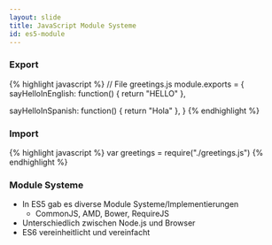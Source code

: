 ```yaml
---
layout: slide
title: JavaScript Module Systeme
id: es5-module
---
```

<section markdown="1">

### Export

{% highlight javascript %}
// File greetings.js
module.exports = {
  sayHelloInEnglish: function() {
    return "HELLO"
  },
       
  sayHelloInSpanish: function() {
    return "Hola"
  },
}
{% endhighlight %}

</section>

<section markdown="1">

### Import

{% highlight javascript %}
var greetings = require("./greetings.js")
{% endhighlight %}

</section>

<section markdown="1">

### Module Systeme

 * In ES5 gab es diverse Module Systeme/Implementierungen
   + CommonJS, AMD, Bower, RequireJS
 * Unterschiedlich zwischen Node.js und Browser
 * ES6 vereinheitlicht und vereinfacht

</section>
